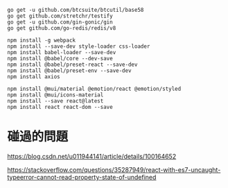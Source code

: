 ```shell=
go get -u github.com/btcsuite/btcutil/base58
go get github.com/stretchr/testify
go get -u github.com/gin-gonic/gin
go get github.com/go-redis/redis/v8
```

```npm
npm install -g webpack
npm install --save-dev style-loader css-loader
npm install babel-loader --save-dev
npm install @babel/core --dev-save
npm install @babel/preset-react --save-dev
npm install @babel/preset-env --save-dev
npm install axios

npm install @mui/material @emotion/react @emotion/styled
npm install @mui/icons-material
npm install --save react@latest
npm install react react-dom --save
```

# 碰過的問題
https://blog.csdn.net/u011944141/article/details/100164652

https://stackoverflow.com/questions/35287949/react-with-es7-uncaught-typeerror-cannot-read-property-state-of-undefined